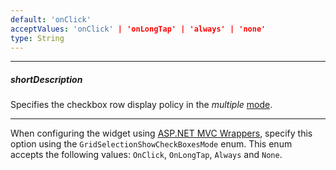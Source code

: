 ```yaml
---
default: 'onClick'
acceptValues: 'onClick' | 'onLongTap' | 'always' | 'none'
type: String
---
```

---
##### shortDescription
Specifies the checkbox row display policy in the *multiple* [mode](/api-reference/10%20UI%20Widgets/dxDataGrid/1%20Configuration/selection/mode.md '/Documentation/ApiReference/UI_Widgets/dxDataGrid/Configuration/selection/#mode').

---
When configuring the widget using [ASP.NET MVC Wrappers](/concepts/35%20ASP.NET%20MVC%20Wrappers/20%20Fundamentals '/Documentation/Guide/ASP.NET_MVC_Wrappers/Fundamentals/'), specify this option using the `GridSelectionShowCheckBoxesMode` enum. This enum accepts the following values: `OnClick`, `OnLongTap`, `Always` and `None`.